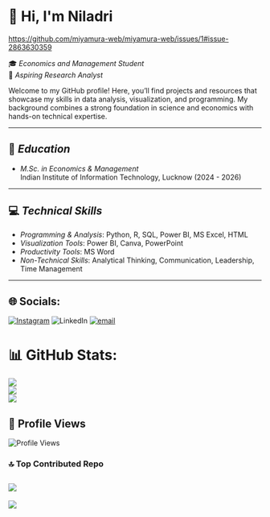 # 👋 Hi, I'm Niladri

https://github.com/miyamura-web/miyamura-web/issues/1#issue-2863630359

🎓 *Economics and Management Student*  
💼 *Aspiring Research Analyst*  

Welcome to my GitHub profile! Here, you’ll find projects and resources that showcase my skills in data analysis, visualization, and programming. My background combines a strong foundation in science and economics with hands-on technical expertise.

---

## 📜 *Education*
- *M.Sc. in Economics & Management*  
  Indian Institute of Information Technology, Lucknow (2024 - 2026)    

---

## 💻 *Technical Skills*
- *Programming & Analysis*: Python, R, SQL, Power BI, MS Excel, HTML  
- *Visualization Tools*: Power BI, Canva, PowerPoint  
- *Productivity Tools*: MS Word  
- *Non-Technical Skills*: Analytical Thinking, Communication, Leadership, Time Management  

---


## 🌐 Socials:
[![Instagram](https://img.shields.io/badge/Instagram-%23E4405F.svg?logo=Instagram&logoColor=white)](https://instagram.com/https://www.instagram.com/goyank_03?igsh=MWxrdm5yN2NqNjZvNg==) ![LinkedIn](https://img.shields.io/badge/LinkedIn-%230077B5.svg?logo=linkedin&logoColor=white) [![email](https://img.shields.io/badge/Email-D14836?logo=gmail&logoColor=white)](mailto:niladrih03@gmail.com) 

# 📊 GitHub Stats:
![](https://github-readme-stats.vercel.app/api?username=miyamura-web&theme=dark&hide_border=false&include_all_commits=false&count_private=false)<br/>
![](https://github-readme-streak-stats.herokuapp.com/?user=miyamura-web&theme=dark&hide_border=false)<br/>
![](https://github-readme-stats.vercel.app/api/top-langs/?username=miyamura-web&theme=dark&hide_border=false&include_all_commits=false&count_private=false&layout=compact)

## 👀 Profile Views  
![Profile Views](https://komarev.com/ghpvc/?username=miyamura-web&style=for-the-badge&color=brightgreen)


### 🔝 Top Contributed Repo
![](https://github-contributor-stats.vercel.app/api?username=miyamura-web&limit=5&theme=dark&combine_all_yearly_contributions=true)
---
[![](https://visitcount.itsvg.in/api?id=miyamura-web&icon=0&color=0)](https://visitcount.itsvg.in)


